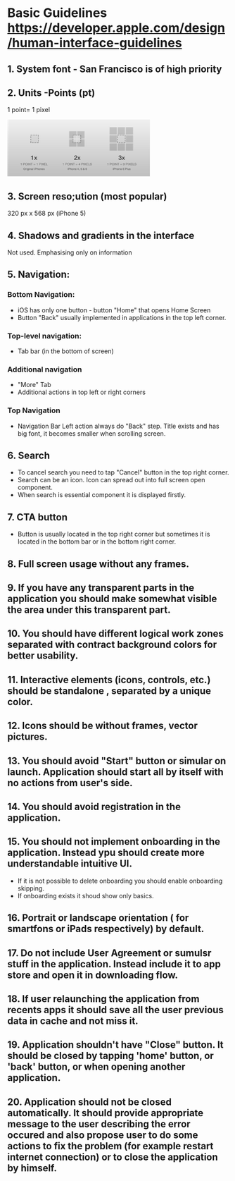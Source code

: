 # Basic Guidelines https://developer.apple.com/design/human-interface-guidelines
## 1. System font - San Francisco is of high priority
## 2. Units -Points (pt)
1 point= 1 pixel

![point](https://github.com/MariaDash/Mobile_Testing/blob/main/point.PNG)

## 3. Screen reso;ution (most popular)
320 px x 568 px (iPhone 5)

## 4. Shadows and gradients in the interface
Not used. Emphasising only on information
## 5. Navigation:
### Bottom Navigation:

+ iOS has only one button - button "Home" that opens Home Screen
+ Button "Back" usually implemented in applications in the top left corner.

### Top-level  navigation:
+ Tab bar (in the bottom of screen)
### Additional navigation
+ "More" Tab
+ Additional actions in top left or right corners
### Top Navigation
+ Navigation Bar
Left action always do "Back" step.
Title exists and has big font, it becomes smaller when scrolling screen.

## 6. Search
+ To cancel search you need to tap "Cancel" button in the top right corner.
+ Search can be an icon. Icon can spread out into full screen open component.
+ When search is essential component it is displayed firstly.
## 7. CTA button
+ Button is usually located in the top right corner but sometimes it is located in the bottom bar or in the bottom right corner.
## 8. Full screen usage without any frames.
## 9. If you have any transparent parts in the application you should make somewhat visible the area under this transparent part.
## 10. You should have different logical work zones separated with contract  background colors for better usability.
## 11. Interactive elements (icons, controls, etc.) should be standalone , separated by a unique color.
## 12. Icons should be without frames, vector pictures.
## 13. You should avoid "Start" button or simular on launch. Application should start  all by itself with no  actions from user's side.
## 14. You should avoid registration in the application.
## 15. You should not implement onboarding in the application. Instead ypu should create more understandable intuitive UI. 
+ If it is not possible to delete onboarding you should  enable onboarding skipping.
+ If onboarding exists it shoud show only basics.
## 16. Portrait or landscape orientation ( for smartfons or iPads respectively) by default.
## 17. Do not include User Agreement or sumulsr stuff in the application. Instead include it to app store and open it in downloading flow.
## 18. If user relaunching the application from recents apps it should save all the user previous data in cache and not miss it.
## 19. Application shouldn't have "Close" button. It should be closed by tapping 'home' button, or 'back' button, or when opening another application.
## 20. Application should not be closed automatically. It should provide appropriate message to the user describing the error occured and also propose user to do some actions to fix the problem (for example restart internet connection) or to close the application by himself.
